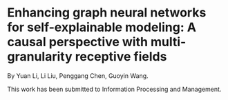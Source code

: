 # Enhancing graph neural networks for self-explainable modeling: A causal perspective with multi-granularity receptive fields

 By Yuan Li, Li Liu, Penggang Chen, Guoyin Wang.

 This work has been submitted to Information Processing and Management.
